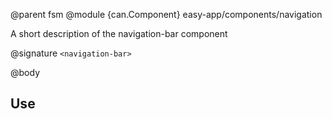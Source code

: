 @parent fsm
@module {can.Component} easy-app/components/navigation <navigation-bar>

A short description of the navigation-bar component

@signature `<navigation-bar>`

@body

## Use

